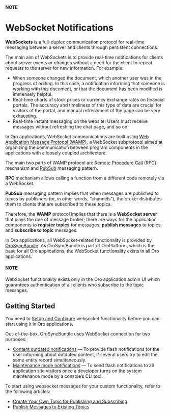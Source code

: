#### NOTE
<a id="dev-guide-system-websockets"></a>

<a id="dev-guide-system-websockets-architecture"></a>

# WebSocket Notifications

**WebSockets** is a full-duplex communication protocol for real-time messaging between a server and clients through persistent connections.

The main aim of WebSockets is to provide real-time notifications for clients about server events or changes without a need for the client to repeat requests to the server for new information. For example:

* When someone changed the document, which another user was in the progress of editing. In this case, a notification informing that someone is working with this document, or that the document has been modified is immensely helpful.
* Real-time charts of stock prices or currency exchange rates on financial portals. The accuracy and timeliness of this type of data are crucial for visitors of the portal, and manual refreshment of the page can be very exhausting.
* Real-time instant messaging on the website. Users must receive messages without refreshing the chat page, and so on.

In Oro applications, WebSocket communications are built using <a href="https://wamp-proto.org/" target="_blank">Web Application Message Protocol (WAMP)</a>, a WebSocket subprotocol aimed at organizing the communication between program components in the applications with a loosely coupled architecture.

The main two parts of WAMP protocol are <a href="https://en.wikipedia.org/wiki/Remote_procedure_call" target="_blank">Remote Procedure Call</a> (RPC) mechanism and <a href="https://en.wikipedia.org/wiki/Publish%E2%80%93subscribe_pattern" target="_blank">PubSub</a> messaging pattern.

**RPC** mechanism allows calling a function from a different code remotely via a WebSocket.

**PubSub** messaging pattern implies that when messages are published to topics by publishers (or, in other words, “channels”), the broker distributes them to clients that are subscribed to these topics.

Therefore, the **WAMP** protocol implies that there is a **WebSocket server** that plays the role of message broker; there are ways for the
application components to **register topics** for messages, **publish messages** to topics, and **subscribe to topic** messages.

In Oro applications, all WebSocket-related functionality is provided by <a href="https://github.com/oroinc/platform/tree/master/src/Oro/Bundle/SyncBundle/" target="_blank">OroSyncBundle</a>. As OroSyncBundle is
part of OroPlatform, which is the base for all Oro applications, the WebSocket functionality exists in all Oro
applications.

#### NOTE
WebSocket functionality exists only in the Oro application admin UI which guarantees authentication of all clients who subscribe to the topic messages.

## Getting Started

You need to [Setup and Configure](configuration/index.md#dev-guide-system-websockets-setup-configuration) websocket functionality before you can start using it in Oro applications.

Out-of-the-box, OroSyncBundle uses WebSocket connection for two purposes:

* [Content outdated notifications](recipes/content-outdating-notifications.md#dev-cookbook-system-websockets-content-outdating-notifications) — To provide flash notifications for the user informing about outdated content, if several users try to edit the same entity record simultaneously.
* [Maintenance mode notifications](recipes/maintenance-mode.md#dev-cookbook-system-websockets-maintenance-mode) — To send flash notifications to all application site visitors once a developer turns on the system maintenance mode by a console’s CLI tool.

To start using websocket messages for your custom functionality, refer to the following articles:

* [Create Your Own Topic for Publishing and Subscribing](recipes/create-topic-and-handler.md#dev-cookbook-system-websockets-create-topic-and-handler)
* [Publish Messages to Existing Topics](recipes/publish-to-topic.md#dev-cookbook-system-websockets-publish-to-topic)

<!-- Frontend -->

